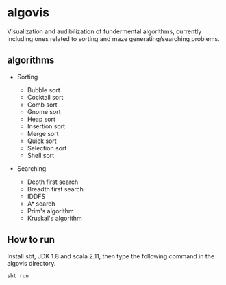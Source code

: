 # algovis
Visualization and audibilization of fundermental algorithms, currently including ones related to sorting and maze generating/searching problems.

## algorithms

* Sorting
    - Bubble sort
    - Cocktail sort
    - Comb sort
    - Gnome sort
    - Heap sort
    - Insertion sort
    - Merge sort
    - Quick sort
    - Selection sort
    - Shell sort

* Searching
    - Depth first search
    - Breadth first search
    - IDDFS
    - A* search
    - Prim's algorithm
    - Kruskal's algorithm

## How to run
Install sbt, JDK 1.8 and scala 2.11, then type the following command in the algovis directory.

```
sbt run
```
